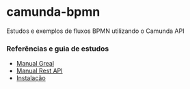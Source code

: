 # camunda-bpmn
Estudos e exemplos de fluxos BPMN utilizando o Camunda API

### Referências e guia de estudos

- [Manual Greal]( https://docs.camunda.org/manual/7.13/)
- [Manual Rest API](https://docs.camunda.org/manual/7.13/reference/rest/)
- [Instalação](https://docs.camunda.org/manual/7.13/installation/)
